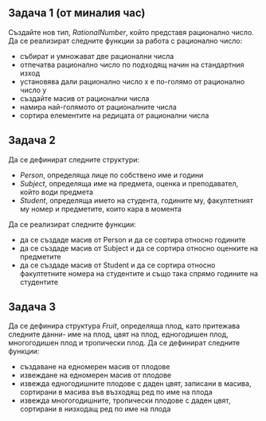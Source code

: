 ## Задача 1 (от миналия час)
Създайте нов тип, *RationalNumber*, който представя рационално число. Да се реализират следните функции за работа с рационално число: </br>
- събират и умножават две рационални числа </br>
- отпечатва рационално число по подходящ начин на стандартния изход </br>
- установява дали рационално число x е по-голямо от рационално число y </br>
- създайте масив от рационални числа </br>
- намира най-голямото от рационалните числа </br>
- сортира елементите на редицата от рационални числа </br>

## Задача 2
Да се дефинират следните структури: </br>
- *Person*, определяща лице по собствено име и години </br>
- *Subject*, определяща име на предмета, оценка и преподавател, който води предмета </br>
- *Student*, определяща името на студента, годините му, факултетният му номер и предметите, които кара в момента </br>

Да се реализират следните функции: 
- да се създаде масив от Person и да се сортира относно годините </br>
- да се създаде масив от Subject и да се сортира относно оценките на предметите </br>
- да се създаде масив от Student и да се сортира относно факултетните номера на студентите и също така спрямо годините на студентите </br>

## Задача 3
Да се дефинира структура *Fruit*, определяща плод, като притежава следните данни- име на плод, цвят на плод, едногодишен плод, многогодишен плод и тропически плод.
Да се дефинират следните функции:
- създаване на едномерен масив от плодове </br>
- извеждане на едномерен масив от плодове </br>
- извежда едногодишните плодове с даден цвят, записани в масива, сортирани в масива във възходящ ред по име на плода </br>
- извежда многогодишните, тропически плодове с даден цвят, сортирани в низходащ ред по име на плода </br>
